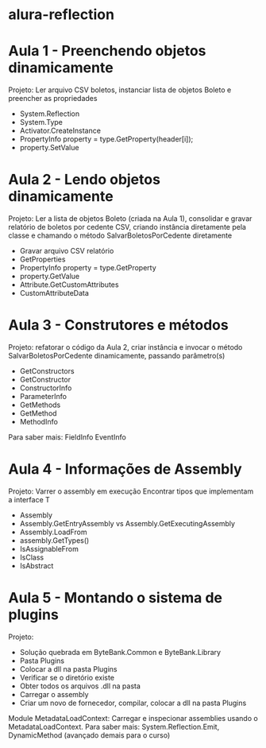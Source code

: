 # alura-reflection

# Aula 1 - Preenchendo objetos dinamicamente

Projeto: Ler arquivo CSV boletos, instanciar lista de objetos Boleto e preencher as propriedades

- System.Reflection
- System.Type
- Activator.CreateInstance
- PropertyInfo property = type.GetProperty(header[i]);
- property.SetValue

# Aula 2 - Lendo objetos dinamicamente

Projeto: Ler a lista de objetos Boleto (criada na Aula 1), consolidar e gravar relatório de boletos por cedente CSV,
criando instância diretamente pela classe e chamando o método SalvarBoletosPorCedente diretamente

- Gravar arquivo CSV relatório
- GetProperties
- PropertyInfo property = type.GetProperty
- property.GetValue
- Attribute.GetCustomAttributes
- CustomAttributeData

# Aula 3 - Construtores e métodos

Projeto: refatorar o código da Aula 2, criar instância e 
invocar o método SalvarBoletosPorCedente dinamicamente, passando parâmetro(s)

- GetConstructors
- GetConstructor
- ConstructorInfo
- ParameterInfo
- GetMethods
- GetMethod
- MethodInfo

Para saber mais:
FieldInfo
EventInfo

# Aula 4 - Informações de Assembly

Projeto: 
Varrer o assembly em execução
Encontrar tipos que implementam a interface T

- Assembly
- Assembly.GetEntryAssembly vs Assembly.GetExecutingAssembly
- Assembly.LoadFrom
- assembly.GetTypes()
- IsAssignableFrom
- IsClass
- IsAbstract

# Aula 5 - Montando o sistema de plugins

Projeto: 
- Solução quebrada em ByteBank.Common e ByteBank.Library
- Pasta Plugins
- Colocar a dll na pasta Plugins
- Verificar se o diretório existe
- Obter todos os arquivos .dll na pasta
- Carregar o assembly
- Criar um novo de fornecedor, compilar, colocar a dll na pasta Plugins

Module
MetadataLoadContext: Carregar e inspecionar assemblies usando o MetadataLoadContext.
Para saber mais: System.Reflection.Emit, DynamicMethod (avançado demais para o curso)